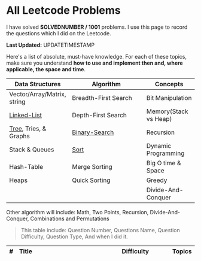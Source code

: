 # All Leetcode Problems

<!-- ![](/images/in-post/2018-08-10-All-Leetcode/2019-01-09-19-22-01.png) -->

I have solved **SOLVEDNUMBER / 1001** problems. I use this page to record the questions which I did on the Leetcode.

**Last Updated:** UPDATETIMESTAMP

Here's a list of absolute, must-have knowledge. For each of these topics, make sure you understand **how to use and implement then and, where applicable, the space and time**.

<style>
table th:nth-of-type(1) {
    width: 30%;
}

table th:nth-of-type(2) {
    width: 30%;
}

table th:nth-of-type(3) {
    width: 40%;
}

</style>

| Data Structures                                                           | Algorithm                                                       | Concepts              |
| ------------------------------------------------------------------------- | --------------------------------------------------------------- | --------------------- |
| Vector/Array/Matrix, string                                               | Breadth-First Search                                            | Bit Manipulation      |
| [Linked-List](./summary/2019-01-26-Leetcode-Algorithm-Linked-List-Array/) | Depth-First Search                                              | Memory(Stack vs Heap) |
| [Tree](./summary/2019-01-12-Leetcode-Tree-Summary/), Tries, & Graphs      | [Binary-Search](./summary/2019-01-15-Algorithms-Binary-Search/) | Recursion             |
| Stack & Queues                                                            | [Sort](../Leetcode-Leetcode-Sorting-Summary/)                   | Dynamic Programming   |
| Hash-Table                                                                | Merge Sorting                                                   | Big O time & Space    |
| Heaps                                                                     | Quick Sorting                                                   | Greedy                |
|                                                                           |                                                                 | Divide-And-Conquer    |

Other algorithm will include: Math, Two Points, Recursion, Divide-And-Conquer, Combinations and Permutations

> This table include: Question Number, Questions Name, Question Difficulty, Question Type, And when I did it.

<!-- more -->

<style>
table th:nth-of-type(1) {
    width: 45px;
}

table th:nth-of-type(2) {
    width: 70%;
}

</style>

<!--more-->
| #    | Title | Difficulty | Topics |
| :--- | :---- | :--------- | :----- |
